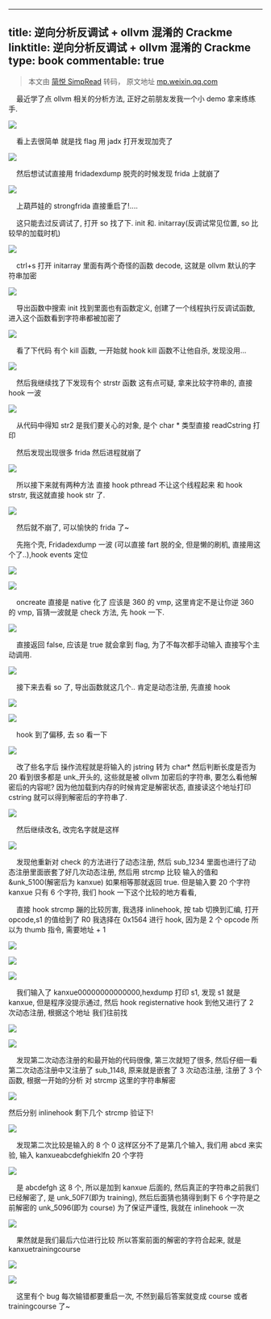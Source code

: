
---
title: 逆向分析反调试 + ollvm 混淆的 Crackme
linktitle: 逆向分析反调试 + ollvm 混淆的 Crackme
type: book
commentable: true
---

> 本文由 [简悦 SimpRead](http://ksria.com/simpread/) 转码， 原文地址 [mp.weixin.qq.com](https://mp.weixin.qq.com/s?__biz=MzUxMjE3Nzc3Mw==&mid=2247484051&idx=1&sn=967c66798db322e049a1548eb4af3131&chksm=f9692191ce1ea887861845a74f73b46ad24c32b91d5e337e46c14de0b8ac0b7a5bce5155d9fe&mpshare=1&scene=1&srcid=0302JrksiN3jOHoRNvUMAIWI&sharer_sharetime=1646204024692&sharer_shareid=56da189f782ce62249ab4f6494feca50&version=3.1.20.90367&platform=mac#rd)

    最近学了点 ollvm 相关的分析方法, 正好之前朋友发我一个小 demo 拿来练练手.

![](https://mmbiz.qpic.cn/mmbiz_png/J7WeDiaX8bpQs6E5OK6eLtbgvvYxp95V5ibCiaXqPAKcsrib2lgxrAEqRdia2uVMFF8WY2obaW9cG0YdibnPam7gY1gA/640?wx_fmt=png)

    看上去很简单 就是找 flag 用 jadx 打开发现加壳了

![](https://mmbiz.qpic.cn/mmbiz_png/J7WeDiaX8bpQs6E5OK6eLtbgvvYxp95V5ickQcQc8PWLakzy75BW2hYjqTibBHZPqLRibWkXb2LbYHfH4bwBYIibIXQ/640?wx_fmt=png)

    然后想试试直接用 fridadexdump 脱壳的时候发现 frida 上就崩了

![](https://mmbiz.qpic.cn/mmbiz_png/J7WeDiaX8bpQs6E5OK6eLtbgvvYxp95V5DehcibeZ27XEcibnc7dd6D6MS6O2wrUapMl2MDPRnwGgSshWiaOl1kFoQ/640?wx_fmt=png)

    上葫芦娃的 strongfrida 直接重启了!....  

    这只能去过反调试了, 打开 so 找了下. init 和. initarray(反调试常见位置, so 比较早的加载时机)

![](https://mmbiz.qpic.cn/mmbiz_png/J7WeDiaX8bpQs6E5OK6eLtbgvvYxp95V58lVHF7KIBcAFJVWBP3k9vpsvf0GtKjR3YaDujibnmLrD8JhOf2xeHWg/640?wx_fmt=png)

    ctrl+s 打开 initarray 里面有两个奇怪的函数 decode, 这就是 ollvm 默认的字符串加密

![](https://mmbiz.qpic.cn/mmbiz_png/J7WeDiaX8bpQs6E5OK6eLtbgvvYxp95V5KPTdaibwIw0tKtvrMibowyBBXVyD3YQHib7AhJsW5Tlic11icqF8wOplMIA/640?wx_fmt=png)

    导出函数中搜索 init 找到里面也有函数定义, 创建了一个线程执行反调试函数, 进入这个函数看到字符串都被加密了

![](https://mmbiz.qpic.cn/mmbiz_png/J7WeDiaX8bpQs6E5OK6eLtbgvvYxp95V5gCWsexicez4OjpgCBMXJ2CVWlvbzy25OYD3ictaZ0ic6JKxS5huqCy6HQ/640?wx_fmt=png)

    看了下代码 有个 kill 函数, 一开始就 hook kill 函数不让他自杀, 发现没用...

![](https://mmbiz.qpic.cn/mmbiz_png/J7WeDiaX8bpQs6E5OK6eLtbgvvYxp95V5GkT8IVsjdv49BQGaZCjEM0n0jOtdHJ1ibToiao3LG5DGcz64mibNcjAOQ/640?wx_fmt=png)

    然后我继续找了下发现有个 strstr 函数 这有点可疑, 拿来比较字符串的, 直接 hook 一波

![](https://mmbiz.qpic.cn/mmbiz_png/J7WeDiaX8bpQs6E5OK6eLtbgvvYxp95V5vpjD5GNPuiacZIdcicwmicQYCiakCgjicV4cricNzJkLPvnwTAcOJrn5KsjQ/640?wx_fmt=png)

    从代码中得知 str2 是我们要关心的对象, 是个 char * 类型直接 readCstring 打印  

    然后发现出现很多 frida 然后进程就崩了

![](https://mmbiz.qpic.cn/mmbiz_png/J7WeDiaX8bpQs6E5OK6eLtbgvvYxp95V5iadHgKkzm4fNrLYXiavhZ7T8OUaTRHhGu5pFDORMPicrkrCG4jvsHic3Vw/640?wx_fmt=png)

    所以接下来就有两种方法 直接 hook pthread 不让这个线程起来 和 hook strstr, 我这就直接 hook str 了.

![](https://mmbiz.qpic.cn/mmbiz_png/J7WeDiaX8bpQs6E5OK6eLtbgvvYxp95V508Sj9MPCkZNrRIsTgTyw0hwjVbheSU9qQy0ngia2B3VUhYiaaMficnhoQ/640?wx_fmt=png)

    然后就不崩了, 可以愉快的 frida 了~  

    先拖个壳, Fridadexdump 一波 (可以直接 fart 脱的全, 但是懒的刷机, 直接用这个了..),hook events 定位

![](https://mmbiz.qpic.cn/mmbiz_png/J7WeDiaX8bpQs6E5OK6eLtbgvvYxp95V5V6spHicpuDWpAk92tpJACHNuVpm0dsRhaTUFjicQ2riaicNAgYw8R1s1sw/640?wx_fmt=png)

![](https://mmbiz.qpic.cn/mmbiz_png/J7WeDiaX8bpQs6E5OK6eLtbgvvYxp95V5YCWmCGiclOcJic13XsJqEN5rNkylqOqBtIrEJAHxrttZWpQCen0edCXA/640?wx_fmt=png)

    oncreate 直接是 native 化了 应该是 360 的 vmp, 这里肯定不是让你逆 360 的 vmp, 盲猜一波就是 check 方法, 先 hook 一下.  

![](https://mmbiz.qpic.cn/mmbiz_png/J7WeDiaX8bpQs6E5OK6eLtbgvvYxp95V53IZQr0nYInQrJyFXq0HajQtia64HM9sw5YRmX0b6iaLBPxmjcY04NuFA/640?wx_fmt=png)

    直接返回 false, 应该是 true 就会拿到 flag, 为了不每次都手动输入 直接写个主动调用.

![](https://mmbiz.qpic.cn/mmbiz_png/J7WeDiaX8bpQs6E5OK6eLtbgvvYxp95V5icvqImdg12BtYSbSeHmtXjLx7AWzMCbqBujUibggyasV1DQC2ktFZn0Q/640?wx_fmt=png)

    接下来去看 so 了, 导出函数就这几个.. 肯定是动态注册, 先直接 hook

![](https://mmbiz.qpic.cn/mmbiz_png/J7WeDiaX8bpQs6E5OK6eLtbgvvYxp95V5L2pwojyHxz4OicTW7n68ANsdtqBm2E1SpZuZC9H9UfChicnmqEW4mbiaA/640?wx_fmt=png)

![](https://mmbiz.qpic.cn/mmbiz_png/J7WeDiaX8bpQs6E5OK6eLtbgvvYxp95V53xk5eYAHJdlrtraMb1qNz1kpuHDQQADpIqNDTskMjkqRdjxJ0B06pg/640?wx_fmt=png)

    hook 到了偏移, 去 so 看一下

![](https://mmbiz.qpic.cn/mmbiz_png/J7WeDiaX8bpQs6E5OK6eLtbgvvYxp95V5GPASEJotibrHGFmm6oHc66eNKpXc8FUliaecuiadwPCwwEQTuM9rbbJxw/640?wx_fmt=png)

    改了些名字后 操作流程就是将输入的 jstring 转为 char* 然后判断长度是否为 20 看到很多都是 unk_开头的, 这些就是被 ollvm 加密后的字符串, 要怎么看他解密后的内容呢? 因为他加载到内存的时候肯定是解密状态, 直接读这个地址打印 cstring 就可以得到解密后的字符串了.

![](https://mmbiz.qpic.cn/mmbiz_png/J7WeDiaX8bpQs6E5OK6eLtbgvvYxp95V5QmF37PaDev6IvFwF01npBKuibI9a4TL6hAr8Im8gft6yEVEdT8vJbYw/640?wx_fmt=png)

    然后继续改名, 改完名字就是这样

![](https://mmbiz.qpic.cn/mmbiz_png/J7WeDiaX8bpQs6E5OK6eLtbgvvYxp95V5ve5BvsHOtyvdcYKLxPcFNXUOGH4k88XD0VkZ1ANJMiciawQibns1wJsOQ/640?wx_fmt=png)

    发现他重新对 check 的方法进行了动态注册, 然后 sub_1234 里面也进行了动态注册里面嵌套了好几次动态注册, 然后用 strcmp 比较 输入的值和 &unk_5100(解密后为 kanxue) 如果相等那就返回 true. 但是输入要 20 个字符 kanxue 只有 6 个字符, 我们 hook 一下这个比较的地方看看,

    直接 hook strcmp 蹦的比较厉害, 我选择 inlinehook, 按 tab 切换到汇编, 打开 opcode,s1 的值给到了 R0 我选择在 0x1564 进行 hook, 因为是 2 个 opcode 所以为 thumb 指令, 需要地址 + 1

![](https://mmbiz.qpic.cn/mmbiz_png/J7WeDiaX8bpQs6E5OK6eLtbgvvYxp95V5kAsQ41iaghSeT1weTBaJ9PyeExM2icgIn45Qyv9yNmbsoWckPwp8xVlg/640?wx_fmt=png)

![](https://mmbiz.qpic.cn/mmbiz_png/J7WeDiaX8bpQs6E5OK6eLtbgvvYxp95V5x18joVCW7ZhUNbyEzje1oIygzAPxSYF162wNyoUxRFk53cNbwGYBrw/640?wx_fmt=png)

![](https://mmbiz.qpic.cn/mmbiz_png/J7WeDiaX8bpQs6E5OK6eLtbgvvYxp95V5Vjz5RaRQticxKETWhMc6DZmDYZPJI24ZqCINgwN9UtAxHOByjuedOlw/640?wx_fmt=png)

    我们输入了 kanxue00000000000000,hexdump 打印 s1, 发现 s1 就是 kanxue, 但是程序没提示通过, 然后 hook registernative hook 到他又进行了 2 次动态注册, 根据这个地址 我们往前找

![](https://mmbiz.qpic.cn/mmbiz_png/J7WeDiaX8bpQs6E5OK6eLtbgvvYxp95V5UfWl8n0Eian5s9LEGSibVWtibEBJaQT2pBkqQ9fG1hau7Ie8C6zUlU71Q/640?wx_fmt=png)

![](https://mmbiz.qpic.cn/mmbiz_png/J7WeDiaX8bpQs6E5OK6eLtbgvvYxp95V5fPsvHdDkvw0DnFIbibZ0BKgp7FYZtuwz1SMaicxOsvrkAFaU3hTBoQsQ/640?wx_fmt=png)

    发现第二次动态注册的和最开始的代码很像, 第三次就短了很多, 然后仔细一看第二次动态注册中又注册了 sub_1148, 原来就是嵌套了 3 次动态注册, 注册了 3 个函数, 根据一开始的分析 对 strcmp 这里的字符串解密  

![](https://mmbiz.qpic.cn/mmbiz_png/J7WeDiaX8bpQs6E5OK6eLtbgvvYxp95V5icqp3Uucia5qQ9qI5icdIwVmJjluiaznjbWqxickDj9zO9viaf73AFx4L6tg/640?wx_fmt=png)

然后分别 inlinehook 剩下几个 strcmp 验证下!

![](https://mmbiz.qpic.cn/mmbiz_png/J7WeDiaX8bpQs6E5OK6eLtbgvvYxp95V5EXXagDTuNNX2R25qw4lQEevAHQB9augyp6XlscIbQI0zSvKz4nQH5g/640?wx_fmt=png)

    发现第二次比较是输入的 8 个 0 这样区分不了是第几个输入, 我们用 abcd 来实验, 输入 kanxueabcdefghieklfn 20 个字符  

![](https://mmbiz.qpic.cn/mmbiz_png/J7WeDiaX8bpQs6E5OK6eLtbgvvYxp95V5rT32Kzc0KrusvQCXLhu80IWhhBoEUSenmyDK4DDoX1g0EQ2uiakm8xg/640?wx_fmt=png)

    是 abcdefgh 这 8 个, 所以是加到 kanxue 后面的, 然后真正的字符串之前我们已经解密了, 是 unk_50F7(即为 training), 然后后面猜也猜得到剩下 6 个字符是之前解密的 unk_5096(即为 course) 为了保证严谨性, 我就在 inlinehook 一次  

![](https://mmbiz.qpic.cn/mmbiz_png/J7WeDiaX8bpQs6E5OK6eLtbgvvYxp95V5dricfDbxuF8qt2mYfL2LcsILHsRjE76QQZJesPVAZsNibDJvJpRvhAzQ/640?wx_fmt=png)

    果然就是我们最后六位进行比较 所以答案前面的解密的字符合起来, 就是 kanxuetrainingcourse  

![](https://mmbiz.qpic.cn/mmbiz_png/J7WeDiaX8bpQs6E5OK6eLtbgvvYxp95V5sx24KmxUY18Z4icG6OHQricRUYZiaqoBow3EroiblAkXLKdq1amPqnFe6g/640?wx_fmt=png)

![](https://mmbiz.qpic.cn/mmbiz_png/J7WeDiaX8bpQs6E5OK6eLtbgvvYxp95V5KQEm4z50x8KLbg8bywfMOicgphTLlicqX8E9fK2nF8eRAybUUiaaiaqxpA/640?wx_fmt=png)

    这里有个 bug 每次输错都要重启一次, 不然到最后答案就变成 course 或者 trainingcourse 了~
    